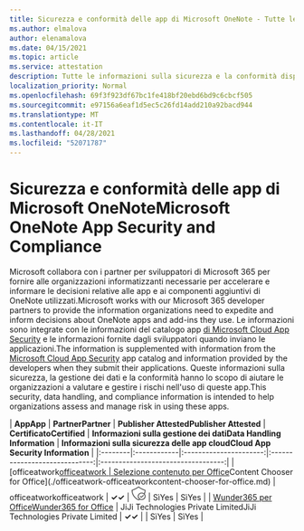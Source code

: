 ```yaml
---
title: Sicurezza e conformità delle app di Microsoft OneNote - Tutte le app
ms.author: elmalova
author: elenamalova
ms.date: 04/15/2021
ms.topic: article
ms.service: attestation
description: Tutte le informazioni sulla sicurezza e la conformità disponibili per tutte le app di Microsoft OneNote.
localization_priority: Normal
ms.openlocfilehash: 69f3f923df67bc1fe418bf20ebd6bd9c6cbcf505
ms.sourcegitcommit: e97156a6eaf1d5ec5c26fd14add210a92bacd944
ms.translationtype: MT
ms.contentlocale: it-IT
ms.lasthandoff: 04/28/2021
ms.locfileid: "52071787"
---
```

# <a name="microsoft-onenote-app-security-and-compliance"></a><span data-ttu-id="30ee0-103">Sicurezza e conformità delle app di Microsoft OneNote</span><span class="sxs-lookup"><span data-stu-id="30ee0-103">Microsoft OneNote App Security and Compliance</span></span>

<span data-ttu-id="30ee0-104">Microsoft collabora con i partner per sviluppatori di Microsoft 365 per fornire alle organizzazioni informatizzanti necessarie per accelerare e informare le decisioni relative alle app e ai componenti aggiuntivi di OneNote utilizzati.</span><span class="sxs-lookup"><span data-stu-id="30ee0-104">Microsoft works with our Microsoft 365 developer partners to provide the information organizations need to expedite and inform decisions about OneNote apps and add-ins they use.</span></span> <span data-ttu-id="30ee0-105">Le informazioni sono integrate con le informazioni del catalogo app [di Microsoft Cloud App Security](https://www.microsoft.com/en-us/enterprise-mobility-security/cloud-app-security) e le informazioni fornite dagli sviluppatori quando inviano le applicazioni.</span><span class="sxs-lookup"><span data-stu-id="30ee0-105">The information is supplemented with information from the [Microsoft Cloud App Security](https://www.microsoft.com/en-us/enterprise-mobility-security/cloud-app-security) app catalog and information provided by the developers when they submit their applications.</span></span> <span data-ttu-id="30ee0-106">Queste informazioni sulla sicurezza, la gestione dei dati e la conformità hanno lo scopo di aiutare le organizzazioni a valutare e gestire i rischi nell'uso di queste app.</span><span class="sxs-lookup"><span data-stu-id="30ee0-106">This security, data handling, and compliance information is intended to help organizations assess and manage risk in using these apps.</span></span>

| <span data-ttu-id="30ee0-107">**App**</span><span class="sxs-lookup"><span data-stu-id="30ee0-107">**App**</span></span> | <span data-ttu-id="30ee0-108">**Partner**</span><span class="sxs-lookup"><span data-stu-id="30ee0-108">**Partner**</span></span> | <span data-ttu-id="30ee0-109">**Publisher Attested**</span><span class="sxs-lookup"><span data-stu-id="30ee0-109">**Publisher Attested**</span></span> | <span data-ttu-id="30ee0-110">**Certificato**</span><span class="sxs-lookup"><span data-stu-id="30ee0-110">**Certified**</span></span> | <span data-ttu-id="30ee0-111">**Informazioni sulla gestione dei dati**</span><span class="sxs-lookup"><span data-stu-id="30ee0-111">**Data Handling Information**</span></span> | <span data-ttu-id="30ee0-112">**Informazioni sulla sicurezza delle app cloud**</span><span class="sxs-lookup"><span data-stu-id="30ee0-112">**Cloud App Security Information**</span></span> |
|:--------|:------------|:----------------------:|:-----------------------------:|:----------------------------------:|
| <span data-ttu-id="30ee0-113">[officeatwork</span><span class="sxs-lookup"><span data-stu-id="30ee0-113">[officeatwork</span></span> | <span data-ttu-id="30ee0-114">Selezione contenuto per Office](./officeatwork-officeatworkcontent-chooser-for-office.md)</span><span class="sxs-lookup"><span data-stu-id="30ee0-114">Content Chooser for Office](./officeatwork-officeatworkcontent-chooser-for-office.md)</span></span> | <span data-ttu-id="30ee0-115">officeatwork</span><span class="sxs-lookup"><span data-stu-id="30ee0-115">officeatwork</span></span> | <span data-ttu-id="30ee0-116">**✓**</span><span class="sxs-lookup"><span data-stu-id="30ee0-116">**✓**</span></span> | <img alt="Certified application badge" src="../media/certified-badge.png" height="25" width="25" /> | <span data-ttu-id="30ee0-117">Sì</span><span class="sxs-lookup"><span data-stu-id="30ee0-117">Yes</span></span> | <span data-ttu-id="30ee0-118">Sì</span><span class="sxs-lookup"><span data-stu-id="30ee0-118">Yes</span></span> |
| [<span data-ttu-id="30ee0-119">Wunder365 per Office</span><span class="sxs-lookup"><span data-stu-id="30ee0-119">Wunder365 for Office</span></span>](./jiji-technologies-private-limited-wunder365-for-office.md) | <span data-ttu-id="30ee0-120">JiJi Technologies Private Limited</span><span class="sxs-lookup"><span data-stu-id="30ee0-120">JiJi Technologies Private Limited</span></span> | <span data-ttu-id="30ee0-121">**✓**</span><span class="sxs-lookup"><span data-stu-id="30ee0-121">**✓**</span></span> |  | <span data-ttu-id="30ee0-122">Sì</span><span class="sxs-lookup"><span data-stu-id="30ee0-122">Yes</span></span> | <span data-ttu-id="30ee0-123">Sì</span><span class="sxs-lookup"><span data-stu-id="30ee0-123">Yes</span></span> |
